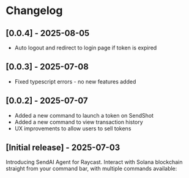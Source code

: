 # Changelog

## [0.0.4] - 2025-08-05

- Auto logout and redirect to login page if token is expired

## [0.0.3] - 2025-07-08

- Fixed typescript errors - no new features added

## [0.0.2] - 2025-07-07

- Added a new command to launch a token on SendShot
- Added a new command to view transaction history
- UX improvements to allow users to sell tokens

## [Initial release] - 2025-07-03

Introducing SendAI Agent for Raycast. Interact with Solana blockchain straight from your command bar, with multiple commands available:
